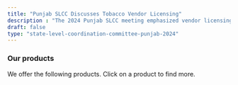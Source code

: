 ```yaml
---
title: "Punjab SLCC Discusses Tobacco Vendor Licensing"
description : "The 2024 Punjab SLCC meeting emphasized vendor licensing to support tobacco control laws." 
draft: false
type: "state-level-coordination-committee-punjab-2024"
---
```


### Our products

We offer the following products. Click on a product to find more.